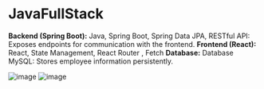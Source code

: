# JavaFullStack

**Backend (Spring Boot):**
	Java, Spring Boot, Spring Data JPA, RESTful API: Exposes endpoints for communication with the frontend.
**Frontend (React):**
	React, State Management, React Router , Fetch
**Database:**
	Database MySQL: Stores employee information persistently.

 ![image](https://github.com/user-attachments/assets/20b68229-6d12-4af6-8688-c091e84331c8)
![image](https://github.com/user-attachments/assets/fb36b113-e027-4aa1-8a8d-fea5d29dee7f)

